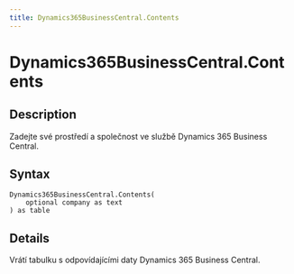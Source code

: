 ```yaml
---
title: Dynamics365BusinessCentral.Contents
---
```


# Dynamics365BusinessCentral.Contents


## Description

Zadejte své prostředí a společnost ve službě Dynamics 365 Business Central.


## Syntax

```powerquery
Dynamics365BusinessCentral.Contents(
    optional company as text
) as table
```


## Details

Vrátí tabulku s odpovídajícími daty Dynamics 365 Business Central. 



